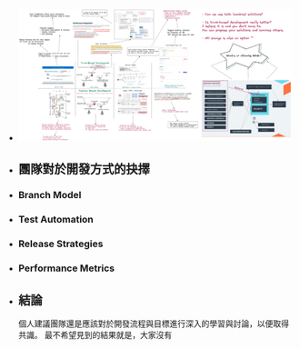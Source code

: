 - ![whats-goal1x.png](../assets/whats-goal1x_1655798926267_0.png)
- ## 團隊對於開發方式的抉擇
- ### Branch Model
- ### Test Automation
- ### Release Strategies
- ### Performance Metrics
- ## 結論
  個人建議團隊還是應該對於開發流程與目標進行深入的學習與討論，以便取得共識。
  最不希望見到的結果就是，大家沒有